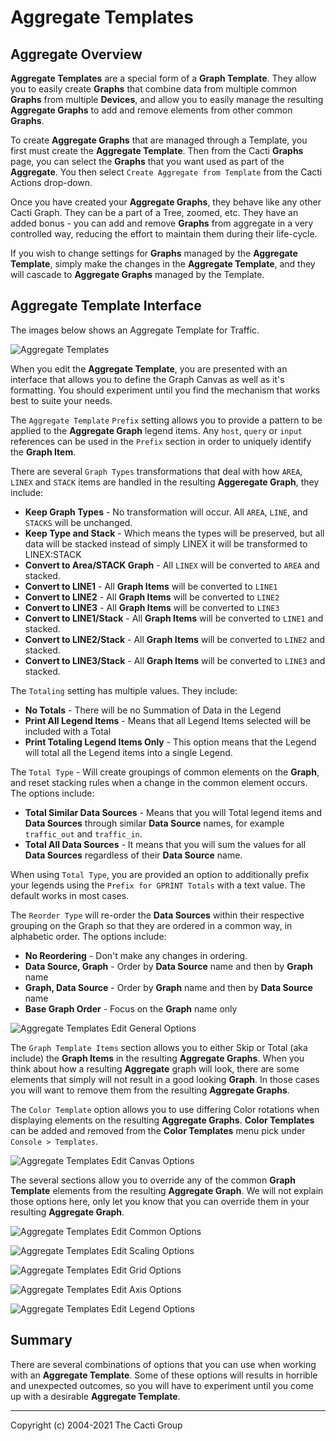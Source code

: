 # Aggregate Templates

## Aggregate Overview

**Aggregate Templates** are a special form of a **Graph Template**.  They
allow you to easily create **Graphs** that combine data from multiple common
**Graphs** from multiple **Devices**, and allow you to easily manage the
resulting **Aggregate Graphs** to add and remove elements from other
common **Graphs**.

To create **Aggregate Graphs** that are managed through a Template, you first
must create the **Aggregate Template**. Then from the Cacti
**Graphs** page, you can select the **Graphs** that you want used as part of
the **Aggregate**. You then select `Create Aggregate from Template` from the
Cacti Actions drop-down.

Once you have created your **Aggregate Graphs**, they behave like any other
Cacti Graph.  They can be a part of a Tree, zoomed, etc.  They have an added
bonus - you can add and remove **Graphs** from aggregate in a very controlled
way, reducing the effort to maintain them during their life-cycle.

If you wish to change settings for **Graphs** managed by the
**Aggregate Template**, simply make the changes in the **Aggregate Template**,
and they will cascade to **Aggregate Graphs** managed by the Template.

## Aggregate Template Interface

The images below shows an Aggregate Template for Traffic.

![Aggregate Templates](images/aggregate-templates.png)

When you edit the **Aggregate Template**, you are presented with an interface
that allows you to define the Graph Canvas as well as it's formatting.
You should experiment until you find the mechanism that works best to suite
your needs.

The `Aggregate Template` `Prefix` setting allows you to provide a pattern to
be applied to the **Aggregate Graph** legend items.  Any `host`, `query` or `input`
references can be used in the `Prefix` section in order to uniquely identify
the **Graph Item**.

There are several `Graph Types` transformations that deal with how `AREA`, `LINEX`
and `STACK` items are handled in the resulting **Aggeregate Graph**, they include:

- **Keep Graph Types** - No transformation will occur.  All `AREA`, `LINE`, and `STACKS`
  will be unchanged.
- **Keep Type and Stack** - Which means the types will be preserved, but all data
  will be stacked instead of simply LINEX it will be transformed to LINEX:STACK
- **Convert to Area/STACK Graph** - All `LINEX` will be converted to `AREA` and
  stacked.
- **Convert to LINE1** - All **Graph Items** will be converted to `LINE1`
- **Convert to LINE2** - All **Graph Items** will be converted to `LINE2`
- **Convert to LINE3** - All **Graph Items** will be converted to `LINE3`
- **Convert to LINE1/Stack** - All **Graph Items** will be converted to `LINE1`
  and stacked.
- **Convert to LINE2/Stack** - All **Graph Items** will be converted to `LINE2`
  and stacked.
- **Convert to LINE3/Stack** - All **Graph Items** will be converted to `LINE3`
  and stacked.

The `Totaling` setting has multiple values.  They include:

- **No Totals** - There will be no Summation of Data in the Legend
- **Print All Legend Items** - Means that all Legend Items selected will be
  included with a Total
- **Print Totaling Legend Items Only** - This option means that the Legend will
  total all the Legend items into a single Legend.

The `Total Type` - Will create groupings of common elements on the **Graph**,
and reset stacking rules when a change in the common element occurs.  The
options include:

- **Total Similar Data Sources** - Means that you will Total legend items and
  **Data Sources** through similar **Data Source** names, for example `traffic_out`
  and `traffic_in`.
- **Total All Data Sources** - It means that you will sum the values for all
  **Data Sources** regardless of their **Data Source** name.

When using `Total Type`, you are provided an option to additionally prefix your
legends using the `Prefix for GPRINT Totals` with a text value.  The default
works in most cases.

The `Reorder Type` will re-order the **Data Sources** within their respective
grouping on the Graph so that they are ordered in a common way, in alphabetic
order.  The options include:

- **No Reordering** - Don't make any changes in ordering.
- **Data Source, Graph** - Order by **Data Source** name and then by **Graph** name
- **Graph, Data Source** - Order by **Graph** name and then by **Data Source** name
- **Base Graph Order** - Focus on the **Graph** name only

![Aggregate Templates Edit General Options](images/aggregate-templates-edit1.png)

The `Graph Template Items` section allows you to either Skip or Total (aka include)
the **Graph Items** in the resulting **Aggregate Graphs**.  When you think about
how a resulting **Aggregate** graph will look, there are some elements that simply
will not result in a good looking **Graph**.  In those cases you will
want to remove them from the resulting **Aggregate Graphs**.

The `Color Template` option allows you to use differing Color rotations when
displaying elements on the resulting **Aggregate Graphs**.  **Color Templates**
can be added and removed from the **Color Templates** menu pick
under `Console > Templates`.

![Aggregate Templates Edit Canvas Options](images/aggregate-templates-edit2.png)

The several sections allow you to override any of the common **Graph Template**
elements from the resulting **Aggregate Graph**.  We will not explain those options
here, only let you know that you can override them in your resulting
**Aggregate Graph**.

![Aggregate Templates Edit Common Options](images/aggregate-templates-edit3.png)

![Aggregate Templates Edit Scaling Options](images/aggregate-templates-edit4.png)

![Aggregate Templates Edit Grid Options](images/aggregate-templates-edit5.png)

![Aggregate Templates Edit Axis Options](images/aggregate-templates-edit6.png)

![Aggregate Templates Edit Legend Options](images/aggregate-templates-edit7.png)

## Summary

There are several combinations of options that you
can use when working with an **Aggregate Template**.  Some of these options will
results in horrible and unexpected outcomes, so you will have to experiment
until you come up with a desirable **Aggregate Template**.

---
Copyright (c) 2004-2021 The Cacti Group

